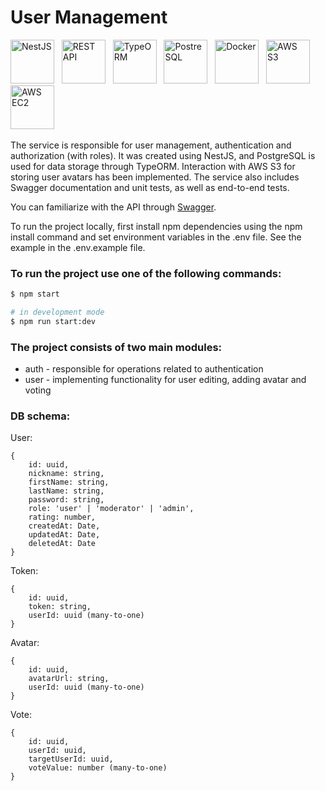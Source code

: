 # User Management

<img alt="NestJS" height="70" src="https://drive.google.com/uc?export=download&id=1_rJ8EderaxLPKOsUBsMyZ7AC79-FHzPo" />&nbsp;&nbsp;
<img alt="REST API" height="70" src="https://drive.google.com/uc?export=download&id=1r-uydWNt9DEdH3HZ454tz_JOduKi_e_7" />&nbsp;&nbsp;
<img alt="TypeORM" height="70" src="https://drive.google.com/uc?export=download&id=1aiNlnf9ZcVoEoDFAi3DwVnGINzOyuzWD" />&nbsp;&nbsp;
<img alt="PostreSQL" height="70" src="https://drive.google.com/uc?export=download&id=1ZpAvyLxNyD5GVwVOyxpnEH9qTKx2ICJJ" />&nbsp;&nbsp;
<img alt="Docker" height="70" src="https://drive.google.com/uc?export=download&id=1H_xnywHh-LsaGKcbPpA4ftJXUsYd_YP8" />&nbsp;&nbsp;
<img alt="AWS S3" height="70" src="https://drive.google.com/uc?export=download&id=1WCUbfGiWwOYC1nGSxPoD3lh5jHCind1T" />&nbsp;&nbsp;
<img alt="AWS EC2" height="70" src="https://drive.google.com/uc?export=download&id=1zAcogeDM9McUWaJitNp61ZF_swkKsuTt" />&nbsp;&nbsp;

The service is responsible for user management, authentication and authorization
(with roles). It was created using NestJS, and PostgreSQL is used for data
storage through TypeORM. Interaction with AWS S3 for storing user avatars has
been implemented. The service also includes Swagger documentation and unit
tests, as well as end-to-end tests.

You can familiarize with the API through
[Swagger](https://ec2-52-58-90-89.eu-central-1.compute.amazonaws.com/um/api/docs).

To run the project locally, first install npm dependencies using the npm install
command and set environment variables in the .env file. See the example in the
.env.example file.

### To run the project use one of the following commands:

```bash
$ npm start

# in development mode
$ npm run start:dev
```

### The project consists of two main modules:

- auth - responsible for operations related to authentication
- user - implementing functionality for user editing, adding avatar and voting

### DB schema:

User:

```
{
	id: uuid,
	nickname: string,
	firstName: string,
	lastName: string,
	password: string,
	role: 'user' | 'moderator' | 'admin',
	rating: number,
	createdAt: Date,
	updatedAt: Date,
	deletedAt: Date
}
```

Token:

```
{
	id: uuid,
	token: string,
	userId: uuid (many-to-one)
}
```

Avatar:

```
{
	id: uuid,
	avatarUrl: string,
	userId: uuid (many-to-one)
}
```

Vote:

```
{
	id: uuid,
	userId: uuid,
	targetUserId: uuid,
	voteValue: number (many-to-one)
}
```
